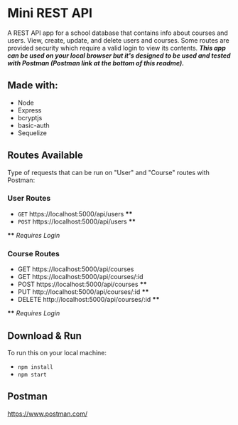# Mini REST API

A REST API app for a school database that contains info about courses and users. View, create, update, and delete users and courses. Some routes are provided security which require a valid login to view its contents. ***This app can be used on your local browser but it's designed to be used and tested with Postman (Postman link at the bottom of this readme).***

## Made with:
- Node
- Express
- bcryptjs
- basic-auth
- Sequelize

## Routes Available
Type of requests that can be run on "User" and "Course" routes with Postman:
### User Routes
- `GET` https://localhost:5000/api/users **\*\***
- `POST` https://localhost:5000/api/users **\*\***

**\*\*** *Requires Login*

### Course Routes
- GET https://localhost:5000/api/courses
- GET https://localhost:5000/api/courses/:id
- POST https://localhost:5000/api/courses **\*\***
- PUT http://localhost:5000/api/courses/:id **\*\***
- DELETE http://localhost:5000/api/courses/:id **\*\***

**\*\*** *Requires Login*

## Download & Run
To run this on your local machine:
- `npm install`
- `npm start`

## Postman
https://www.postman.com/
